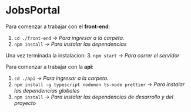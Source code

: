 # JobsPortal

Para comenzar a trabajar con el **front-end**: 
1. ```cd ./front-end``` -> *Para ingresar a la carpeta.*
2. ```npm install``` -> *Para instalar las dependencias*

Una vez terminada la instalacion: 
3. ```npm start``` -> *Para correr el servidor*


Para comenzar a trabajar con la **api**: 

1. ```cd ./api``` -> *Para ingresar a la carpeta.*
2. ```npm install -g typescript nodemon ts-node prettier``` -> *Para instalar las dependencias globales*
3. ```npm install``` -> *Para instalar las dependencias de desarrollo y del proyecto*
